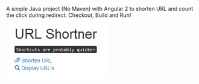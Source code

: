 A simple Java project (No Maven) with Angular 2 to shorten URL and count the click during redirect.
Checkout, Build and Run!

![Screenshot](urlshortner.png)
